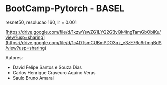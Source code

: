 # BootCamp-Pytorch - BASEL

resnet50, resolucao 160, lr = 0.001

[https://drive.google.com/file/d/1kzwYswZG1LYQ2GByQk4ingTamGbObiKu/view?usp=sharing](https://drive.google.com/file/d/1c4DTsmCUBmPDO3qz_e3zE76c9rfmgBdS/view?usp=sharing)

Autores: 
- David Felipe Santos e Souza Dias
- Carlos Henrique Craveuro Aquino Veras
- Saulo Bruno Amaral
